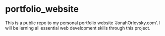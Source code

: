 # portfolio_website
This is a public repo to my personal portfolio website 'JonahOrlovsky.com'. I will be lerning all essential web development skills through this project.
